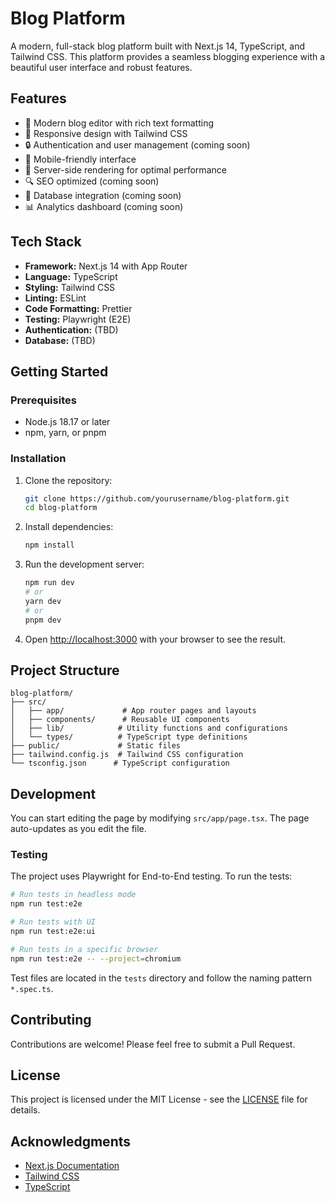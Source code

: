 # Blog Platform

A modern, full-stack blog platform built with Next.js 14, TypeScript, and Tailwind CSS. This platform provides a seamless blogging experience with a beautiful user interface and robust features.

## Features

- 📝 Modern blog editor with rich text formatting
- 🎨 Responsive design with Tailwind CSS
- 🔒 Authentication and user management (coming soon)
- 📱 Mobile-friendly interface
- 🚀 Server-side rendering for optimal performance
- 🔍 SEO optimized (coming soon)
- 💾 Database integration (coming soon)
- 📊 Analytics dashboard (coming soon)

## Tech Stack

- **Framework:** Next.js 14 with App Router
- **Language:** TypeScript
- **Styling:** Tailwind CSS
- **Linting:** ESLint
- **Code Formatting:** Prettier
- **Testing:** Playwright (E2E)
- **Authentication:** (TBD)
- **Database:** (TBD)

## Getting Started

### Prerequisites

- Node.js 18.17 or later
- npm, yarn, or pnpm

### Installation

1. Clone the repository:

   ```bash
   git clone https://github.com/yourusername/blog-platform.git
   cd blog-platform
   ```

2. Install dependencies:

   ```bash
   npm install
   ```

3. Run the development server:

   ```bash
   npm run dev
   # or
   yarn dev
   # or
   pnpm dev
   ```

4. Open [http://localhost:3000](http://localhost:3000) with your browser to see the result.

## Project Structure

```
blog-platform/
├── src/
│   ├── app/             # App router pages and layouts
│   ├── components/      # Reusable UI components
│   ├── lib/            # Utility functions and configurations
│   └── types/          # TypeScript type definitions
├── public/             # Static files
├── tailwind.config.js  # Tailwind CSS configuration
└── tsconfig.json      # TypeScript configuration
```

## Development

You can start editing the page by modifying `src/app/page.tsx`. The page auto-updates as you edit the file.

### Testing

The project uses Playwright for End-to-End testing. To run the tests:

```bash
# Run tests in headless mode
npm run test:e2e

# Run tests with UI
npm run test:e2e:ui

# Run tests in a specific browser
npm run test:e2e -- --project=chromium
```

Test files are located in the `tests` directory and follow the naming pattern `*.spec.ts`.

## Contributing

Contributions are welcome! Please feel free to submit a Pull Request.

## License

This project is licensed under the MIT License - see the [LICENSE](LICENSE) file for details.

## Acknowledgments

- [Next.js Documentation](https://nextjs.org/docs)
- [Tailwind CSS](https://tailwindcss.com)
- [TypeScript](https://www.typescriptlang.org)
